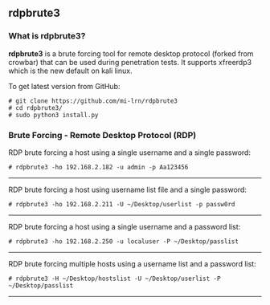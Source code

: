 ## rdpbrute3

### What is rdpbrute3?

**rdpbrute3** is a brute forcing tool for remote desktop protocol (forked from crowbar) that can be used during penetration tests. It supports xfreerdp3 which is the new default on kali linux.

To get latest version from GitHub:

```
# git clone https://github.com/mi-lrn/rdpbrute3
# cd rdpbrute3/
# sudo python3 install.py
```

### Brute Forcing - Remote Desktop Protocol (RDP)

RDP brute forcing a host using a single username and a single password:

```
# rdpbrute3 -ho 192.168.2.182 -u admin -p Aa123456
```
- - -

RDP brute forcing a host using username list file and a single password:

```
# rdpbrute3 -ho 192.168.2.211 -U ~/Desktop/userlist -p passw0rd
```
- - -

RDP brute forcing a host using a single username and a password list:

```
# rdpbrute3 -ho 192.168.2.250 -u localuser -P ~/Desktop/passlist
```
- - -

RDP brute forcing multiple hosts using a username list and a password list:

```
# rdpbrute3 -H ~/Desktop/hostslist -U ~/Desktop/userlist -P ~/Desktop/passlist
```
- - -
